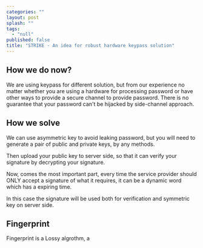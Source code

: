 ```yaml
---
categories: ""
layout: post
splash: ""
tags: 
  - "null"
published: false
title: "STRIKE - An idea for robust hardware keypass solution"
---
```



## How we do now?

We are using keypass for different solution, but from our experience no matter whether you are using a hardware for processing password or have other ways to provide a secure channel to provide password. There is no guarantee that your password can't be hijacked by side-channel approach.

## How we solve

We can use asymmetric key to avoid leaking password, but you will need to generate a pair of public and private keys, by any methods.

Then upload your public key to server side, so that it can verify your signature by decrypting your signature.

Now, comes the most important part, every time the service provider should ONLY accept a signature of what it requires, it can be a dynamic word which has a expiring time.

In this case the signature will be used both for verification and symmetric key on server side.

## Fingerprint

Fingerprint is a Lossy algrothm, a
